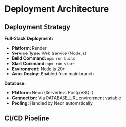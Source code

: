 # Deployment Architecture

## Deployment Strategy

**Full-Stack Deployment:**
- **Platform:** Render
- **Service Type:** Web Service (Node.js)
- **Build Command:** `npm run build`
- **Start Command:** `npm run start`
- **Environment:** Node.js 20+
- **Auto-Deploy:** Enabled from main branch

**Database:**
- **Platform:** Neon (Serverless PostgreSQL)
- **Connection:** Via DATABASE_URL environment variable
- **Pooling:** Handled by Neon automatically

## CI/CD Pipeline
```yaml